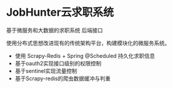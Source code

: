 # JobHunter云求职系统

基于微服务和大数据的求职系统 后端接口

使用分布式思想改进现有的传统架构平台，构建模块化的微服务系统。

- 使用 Scrapy-Redis + Spring @Scheduled 持久化求职信息
- 基于oauth2实现接口级别的权限控制
- 基于sentinel实现流量控制
- 基于Scrapy-redis的爬虫数据缓冲与判重